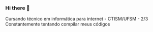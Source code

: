 ### Hi there 👋
Cursando técnico em informática para internet - CTISM/UFSM - 2/3
Constantemente tentando compilar meus códigos
